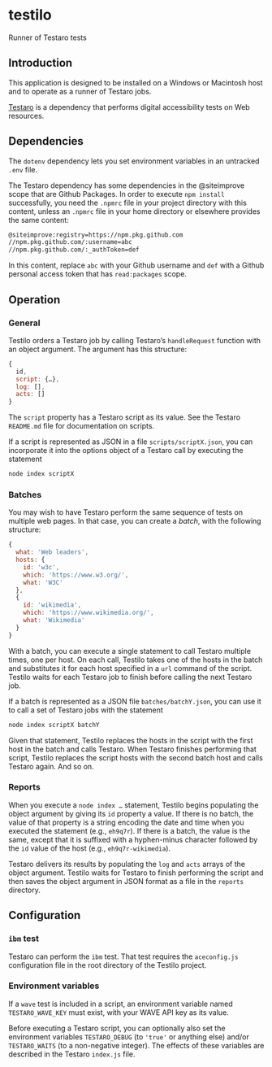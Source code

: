 # testilo
Runner of Testaro tests

## Introduction

This application is designed to be installed on a Windows or Macintosh host and to operate as a runner of Testaro jobs.

[Testaro](https://www.npmjs.com/package/testaro) is a dependency that performs digital accessibility tests on Web resources.

## Dependencies

The `dotenv` dependency lets you set environment variables in an untracked `.env` file.

The Testaro dependency has some dependencies in the @siteimprove scope that are Github Packages. In order to execute `npm install` successfully, you need the `.npmrc` file in your project directory with this content, unless an `.npmrc` file in your home directory or elsewhere provides the same content:

```bash
@siteimprove:registry=https://npm.pkg.github.com
//npm.pkg.github.com/:username=abc
//npm.pkg.github.com/:_authToken=def
```

In this content, replace `abc` with your Github username and `def` with a Github personal access token that has `read:packages` scope.

## Operation

### General

Testilo orders a Testaro job by calling Testaro’s `handleRequest` function with an object argument. The argument has this structure:

```javascript
{
  id,
  script: {…},
  log: [],
  acts: []
}
```

The `script` property has a Testaro script as its value. See the Testaro `README.md` file for documentation on scripts.

If a script is represented as JSON in a file `scripts/scriptX.json`, you can incorporate it into the options object of a Testaro call by executing the statement

```javascript
node index scriptX
```

### Batches

You may wish to have Testaro perform the same sequence of tests on multiple web pages. In that case, you can create a _batch_, with the following structure:

```javascript
{
  what: 'Web leaders',
  hosts: {
    id: 'w3c',
    which: 'https://www.w3.org/',
    what: 'W3C'
  },
  {
    id: 'wikimedia',
    which: 'https://www.wikimedia.org/',
    what: 'Wikimedia'
  }
}
```

With a batch, you can execute a single statement to call Testaro multiple times, one per host. On each call, Testilo takes one of the hosts in the batch and substitutes it for each host specified in a `url` command of the script. Testilo waits for each Testaro job to finish before calling the next Testaro job.

If a batch is represented as a JSON file `batches/batchY.json`, you can use it to call a set of Testaro jobs with the statement

```javascript
node index scriptX batchY
```

Given that statement, Testilo replaces the hosts in the script with the first host in the batch and calls Testaro. When Testaro finishes performing that script, Testilo replaces the script hosts with the second batch host and calls Testaro again. And so on.

### Reports

When you execute a `node index …` statement, Testilo begins populating the object argument by giving its `id` property a value. If there is no batch, the value of that property is a string encoding the date and time when you executed the statement (e.g., `eh9q7r`). If there is a batch, the value is the same, except that it is suffixed with a hyphen-minus character followed by the `id` value of the host (e.g., `eh9q7r-wikimedia`).

Testaro delivers its results by populating the `log` and `acts` arrays of the object argument. Testilo waits for Testaro to finish performing the script and then saves the object argument in JSON format as a file in the `reports` directory.

## Configuration

### `ibm` test

Testaro can perform the `ibm` test. That test requires the `aceconfig.js` configuration file in the root directory of the Testilo project.

### Environment variables

If a `wave` test is included in a script, an environment variable named `TESTARO_WAVE_KEY` must exist, with your WAVE API key as its value.

Before executing a Testaro script, you can optionally also set the environment variables `TESTARO_DEBUG` (to `'true'` or anything else) and/or `TESTARO_WAITS` (to a non-negative integer). The effects of these variables are described in the Testaro `index.js` file.
